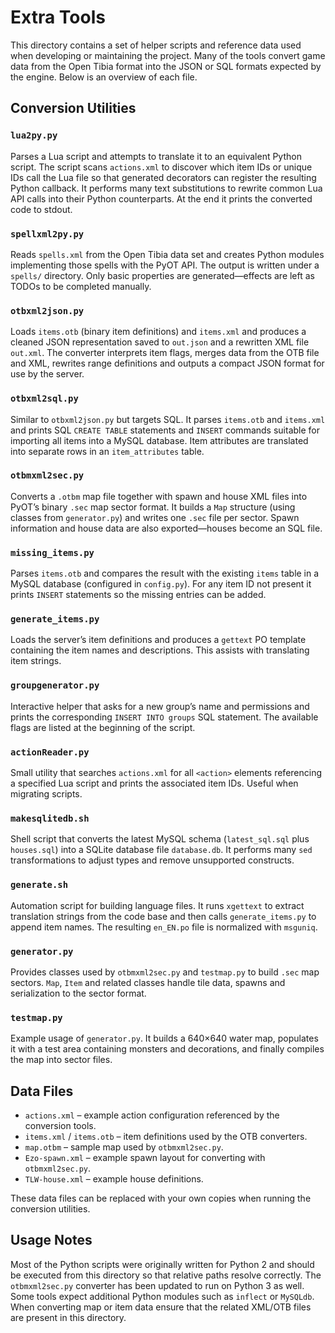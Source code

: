 # Extra Tools

This directory contains a set of helper scripts and reference data used when developing or maintaining the project.  Many of the tools convert game data from the Open Tibia format into the JSON or SQL formats expected by the engine.  Below is an overview of each file.

## Conversion Utilities

### `lua2py.py`
Parses a Lua script and attempts to translate it to an equivalent Python script.  The script scans `actions.xml` to discover which item IDs or unique IDs call the Lua file so that generated decorators can register the resulting Python callback.  It performs many text substitutions to rewrite common Lua API calls into their Python counterparts.  At the end it prints the converted code to stdout.

### `spellxml2py.py`
Reads `spells.xml` from the Open Tibia data set and creates Python modules implementing those spells with the PyOT API.  The output is written under a `spells/` directory.  Only basic properties are generated—effects are left as TODOs to be completed manually.

### `otbxml2json.py`
Loads `items.otb` (binary item definitions) and `items.xml` and produces a cleaned JSON representation saved to `out.json` and a rewritten XML file `out.xml`.  The converter interprets item flags, merges data from the OTB file and XML, rewrites range definitions and outputs a compact JSON format for use by the server.

### `otbxml2sql.py`
Similar to `otbxml2json.py` but targets SQL.  It parses `items.otb` and `items.xml` and prints SQL `CREATE TABLE` statements and `INSERT` commands suitable for importing all items into a MySQL database.  Item attributes are translated into separate rows in an `item_attributes` table.

### `otbmxml2sec.py`
Converts a `.otbm` map file together with spawn and house XML files into PyOT’s binary `.sec` map sector format.  It builds a `Map` structure (using classes from `generator.py`) and writes one `.sec` file per sector.  Spawn information and house data are also exported—houses become an SQL file.

### `missing_items.py`
Parses `items.otb` and compares the result with the existing `items` table in a MySQL database (configured in `config.py`).  For any item ID not present it prints `INSERT` statements so the missing entries can be added.

### `generate_items.py`
Loads the server’s item definitions and produces a `gettext` PO template containing the item names and descriptions.  This assists with translating item strings.

### `groupgenerator.py`
Interactive helper that asks for a new group’s name and permissions and prints the corresponding `INSERT INTO groups` SQL statement.  The available flags are listed at the beginning of the script.

### `actionReader.py`
Small utility that searches `actions.xml` for all `<action>` elements referencing a specified Lua script and prints the associated item IDs.  Useful when migrating scripts.

### `makesqlitedb.sh`
Shell script that converts the latest MySQL schema (`latest_sql.sql` plus `houses.sql`) into a SQLite database file `database.db`.  It performs many `sed` transformations to adjust types and remove unsupported constructs.

### `generate.sh`
Automation script for building language files.  It runs `xgettext` to extract translation strings from the code base and then calls `generate_items.py` to append item names.  The resulting `en_EN.po` file is normalized with `msguniq`.

### `generator.py`
Provides classes used by `otbmxml2sec.py` and `testmap.py` to build `.sec` map sectors.  `Map`, `Item` and related classes handle tile data, spawns and serialization to the sector format.

### `testmap.py`
Example usage of `generator.py`.  It builds a 640×640 water map, populates it with a test area containing monsters and decorations, and finally compiles the map into sector files.

## Data Files

* `actions.xml` – example action configuration referenced by the conversion tools.
* `items.xml` / `items.otb` – item definitions used by the OTB converters.
* `map.otbm` – sample map used by `otbmxml2sec.py`.
* `Ezo-spawn.xml` – example spawn layout for converting with `otbmxml2sec.py`.
* `TLW-house.xml` – example house definitions.

These data files can be replaced with your own copies when running the conversion utilities.

## Usage Notes

Most of the Python scripts were originally written for Python 2 and should be executed from this directory so that relative paths resolve correctly.  The `otbmxml2sec.py` converter has been updated to run on Python 3 as well.  Some tools expect additional Python modules such as `inflect` or `MySQLdb`.  When converting map or item data ensure that the related XML/OTB files are present in this directory.


